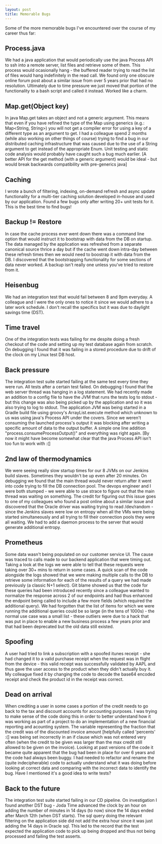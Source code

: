 ```yaml
---
layout: post
title: Memorable Bugs
---
```


Some of the more memorable bugs I've encountered over the course of my career thus far:

## Process.java
We had a java application that would periodically use the java Process API to ssh into a remote server, list files and retrieve some of them.
This process would ocasionally hang - the buffered reader trying to read the list of files would hang indefinitely in the read call. We found only one obscure online forum post about a similar issue from over 5 years prior that had no resolution. Ultimately due to time pressure we just moved that portion of the functionality to a bash script and called it instead. Worked like a charm.

## Map.get(Object key)
In java Map.get takes an object and not a generic argument. This means that even if you have refined the type of the Map using generics (e.g.: Map<String, String>) you will not get a compiler error for using a key of a different type as an argument to get. I had a colleague spend 2 months (while also working on other things of course) trying to find a bug in our distributed caching infrastructure that was caused due to the use of a String argument to get instead of the appropriate Enum. Unit testing and static code analysis would probably have caught such a bug much earlier. [A better API for the get method (with a generic argument) would be ideal - but would break backwards compatibility with pre-generics java]

## Caching
I wrote a bunch of filtering, indexing, on-demand refresh and async update functionality for a multi-tier caching solution developed in-house and used by our application. Found a few bugs only after writing 20+ unit tests for it. This is the best time to find bugs!

## Backup != Restore
In case the cache process ever went down there was a command line option that would instruct it to bootstrap with data from the DB on startup. The data managed by the application was refreshed from a separate canonical source thrice a day but if the cache went down intra-day between these refresh times then we would need to boostrap it with data from the DB. I discovered that the bootstrapping functionality for some sections of data never worked. A backup isn't really one unless you've tried to restore from it.

## Heisenbug
We had an integration test that would fail between 8 and 9pm everyday. A colleague and I were the only ones to notice it since we would adhere to a later work schedule. I don't recall the specifics but it was due to daylight savings time (DST).

## Time travel
One of the integration tests was failing for me despite doing a fresh checkout of the code and setting up my test database again from scratch. On debugging I found that it was failing in a stored procedure due to drift of the clock on my Linux test DB host.

## Back pressure
The integration test suite started failing at the same test every time they were run. All tests after a certain test failed. On debugging I found that the web server thread was hanging in a log statement. We had recently made an addition to a config file to have the JVM that runs the tests log to stdout - but this change was also being picked up by the application and so it was also trying to log to stdout. The application JVM was being started in a Gradle build file using groovy's ArrayList.execute method which unknown to us was using java's Process API under the covers. Since we weren't consuming the launched process's output it was blocking after writing a specific amount of data to the output buffer. A simple one line addition "process.consumeProcessOutput()" and everything was right again. [By now it might have become somewhat clear that the java Process API isn't too fun to work with :(]

## 2nd law of thermodynamics
We were seeing really slow startup times for our 8 JVMs on our Jenkins build slaves. Sometimes they wouldn't be up even after 20 minutes. On debugging we found that the main thread would never return after it went into code trying to fill the DB connection pool. The devops engineer and I were both stumped - we were able to use strace to figure out that the main thread was waiting on something. The credit for figuring out this issue goes to one of my colleagues who found a post online about a similar issue and discovered that the Oracle driver was waiting trying to read /dev/random - since the Jenkins slaves were low on entropy when all the VMs were being started simultaneously and all trying to fill their connection pools they were all waiting. We had to add a daemon process to the server that would generate additional entropy.

## Prometheus
Some data wasn't being populated on our customer service UI. The cause was traced to calls made to our backend application that were timing out. Taking a look at the logs we were able to tell that these requests were taking over 30+ mins to return in some cases. A quick scan of the code alongside the logs showed that we were making multiple calls to the DB to retrieve some information for each of the results of a query we had made previously (a classic N+1 select). Git blame showed us that the code for these queries had been introduced recently since a colleague wanted to normalize the response across 2 of our endpoints and had thus enhanced the endpoint being called to include a few more fields (which required the additional query). We had forgotten that the list of items for which we were running the additional queries could be so large (in the tens of 1000s) - the normal use case was a small list - these outliers were due to a hack that was put in place to enable a new business process a few years prior and that had been deprecated but the old data still existed.

## Spoofing
A user had tried to link a subscription with a spoofed itunes receipt - she had changed it to a valid purchase receipt when the request was in flight from the device - this valid receipt was successfully validated by AAPL and thus gave the user access to the product when they didn't actually buy it. My colleague fixed it by changing the code to decode the base64 encoded receipt and check the product id in the receipt was correct.

## Dead on arrival
When crediting a user in some cases a portion of the credit needs to go back to the tax and discount accounts for accounting purposes. I was trying to make sense of the code doing this in order to better understand how it was working as part of a project to do an implementation of a new financial reporting and acounting system. The variable representing the fraction that the credit was of the discounted invoice amount [helpfully called 'percents' :(] was being set incorrectly in an if clause which was not entered very often (when the credit to be given was larger than the max credit still allowed to be given on the invoice). Looking at past versions of the code it became quite apparent that the bug had been in place for over 6 years and the code had always been buggy. I had needed to refactor and rename the (quite indecipherable) code to actually understand what it was doing before looking at correct data and comparing with the incorrect data to identify the bug. Have I mentioned it's a good idea to write tests?

## Back to the future
The integration test suite started failing in our CD pipeline. On investigation I found another DST bug - Joda Time advanced the clock by an hour on adding the number of minutes in 14 days (to now) since the 14 days ended after March 12th (when DST starts). The sql query doing the relevant filtering on the application side did not add the extra hour since it was just adding the 14 days in Oracle sql. This led to the record that the test expected the application code to pick up being dropped and thus not being processed and failing the test asserts.


